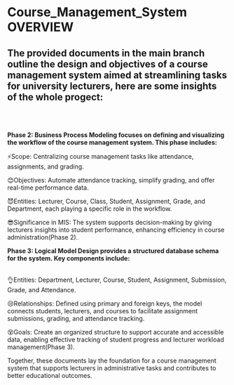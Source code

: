 # Course_Management_System OVERVIEW

## The provided documents in the main branch outline the design and objectives of a course management system aimed at streamlining tasks for university lecturers, here are some insights of the whole progect:
<br>
<br>


**Phase 2: Business Process Modeling focuses on defining and visualizing the workflow of the course management system. This phase includes:**


⚡Scope: Centralizing course management tasks like attendance, assignments, and grading.

😊Objectives: Automate attendance tracking, simplify grading, and offer real-time performance data.

😈Entities: Lecturer, Course, Class, Student, Assignment, Grade, and Department, each playing a specific role in the workflow.

😎Significance in MIS: The system supports decision-making by giving lecturers insights into student performance, enhancing efficiency in course administration​(Phase 2).<br>


**Phase 3: Logical Model Design provides a structured database schema for the system. Key components include:**
<br>
<br>


👌Entities: Department, Lecturer, Course, Student, Assignment, Submission, Grade, and Attendance.

😒Relationships: Defined using primary and foreign keys, the model connects students, lecturers, and courses to facilitate assignment submissions, grading, and attendance tracking.

😵Goals: Create an organized structure to support accurate and accessible data, enabling effective tracking of student progress and lecturer workload management​(Phase 3).

Together, these documents lay the foundation for a course management system that supports lecturers in administrative tasks and contributes to better educational outcomes.
